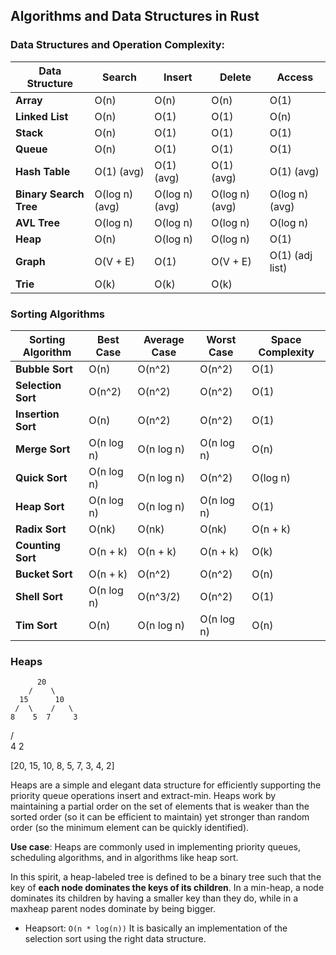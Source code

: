 ## Algorithms and Data Structures in Rust


### Data Structures and Operation Complexity:

| **Data Structure**     | **Search**        | **Insert**        | **Delete**        | **Access**       |
|------------------------|-------------------|-------------------|-------------------|------------------|
| **Array**              | O(n)              | O(n)              | O(n)              | O(1)             |
| **Linked List**        | O(n)              | O(1)              | O(1)              | O(n)             |
| **Stack**              | O(n)              | O(1)              | O(1)              | O(1)             |
| **Queue**              | O(n)              | O(1)              | O(1)              | O(1)             |
| **Hash Table**         | O(1) (avg)        | O(1) (avg)        | O(1) (avg)        | O(1) (avg)       |
| **Binary Search Tree** | O(log n) (avg)    | O(log n) (avg)    | O(log n) (avg)    | O(log n) (avg)   |
| **AVL Tree**           | O(log n)          | O(log n)          | O(log n)          | O(log n)         |
| **Heap**               | O(n)              | O(log n)          | O(log n)          | O(1)             |
| **Graph**              | O(V + E)          | O(1)              | O(V + E)          | O(1) (adj list)  |
| **Trie**               | O(k)              | O(k)              | O(k)   

### Sorting Algorithms

| **Sorting Algorithm**      | **Best Case**     | **Average Case**   | **Worst Case**    | **Space Complexity** |
|----------------------------|-------------------|--------------------|-------------------|----------------------|
| **Bubble Sort**            | O(n)              | O(n^2)             | O(n^2)            | O(1)                 |
| **Selection Sort**         | O(n^2)            | O(n^2)             | O(n^2)            | O(1)                 |
| **Insertion Sort**         | O(n)              | O(n^2)             | O(n^2)            | O(1)                 |
| **Merge Sort**             | O(n log n)        | O(n log n)         | O(n log n)        | O(n)                 |
| **Quick Sort**             | O(n log n)        | O(n log n)         | O(n^2)            | O(log n)             |
| **Heap Sort**              | O(n log n)        | O(n log n)         | O(n log n)        | O(1)                 |
| **Radix Sort**             | O(nk)             | O(nk)              | O(nk)             | O(n + k)             |
| **Counting Sort**          | O(n + k)          | O(n + k)           | O(n + k)          | O(k)                 |
| **Bucket Sort**            | O(n + k)          | O(n^2)             | O(n^2)            | O(n)                 |
| **Shell Sort**             | O(n log n)        | O(n^3/2)           | O(n^2)            | O(1)                 |
| **Tim Sort**               | O(n)              | O(n log n)         | O(n log n)        | O(n)                 |


### Heaps
          20
        /    \
      15      10
     /  \    /   \
    8    5  7     3
   /  \
  4    2

[20, 15, 10, 8, 5, 7, 3, 4, 2]


Heaps are a simple and elegant data structure for efficiently supporting the 
priority queue operations insert and extract-min. Heaps work by maintaining a
partial order on the set of elements that is weaker than the sorted order (so it
can be efficient to maintain) yet stronger than random order (so the minimum
element can be quickly identified).

**Use case**: Heaps are commonly used in implementing priority queues, scheduling algorithms, and in algorithms like heap sort.

In this spirit, a heap-labeled tree is defined to be a binary tree such that
the key of **each node dominates the keys of its children**. In a min-heap, a node
dominates its children by having a smaller key than they do, while in a maxheap
parent nodes dominate by being bigger.

- Heapsort:
`O(n * log(n))`
It is basically an implementation of the selection sort using the right data structure.  



